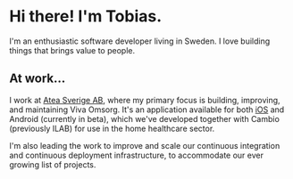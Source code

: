# Hi there! I'm Tobias.

I'm an enthusiastic software developer living in Sweden. I love building things
that brings value to people.

## At work...

I work at [Atea Sverige AB](https://www.atea.se/), where my primary focus is
building, improving, and maintaining Viva Omsorg. It's an application available
for both [iOS](https://itunes.apple.com/se/app/viva-omsorg/id1041319999?mt=8)
and Android (currently in beta), which we've developed together with Cambio
(previously ILAB) for use in the home healthcare sector.

I'm also leading the work to improve and scale our continuous integration and
continuous deployment infrastructure, to accommodate our ever growing list of
projects.
